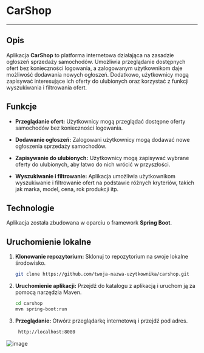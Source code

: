 # CarShop

---

## Opis

Aplikacja **CarShop** to platforma internetowa działająca na zasadzie ogłoszeń sprzedaży samochodów. Umożliwia przeglądanie dostępnych ofert bez konieczności logowania, a zalogowanym użytkownikom daje możliwość dodawania nowych ogłoszeń. Dodatkowo, użytkownicy mogą zapisywać interesujące ich oferty do ulubionych oraz korzystać z funkcji wyszukiwania i filtrowania ofert.

## Funkcje

- **Przeglądanie ofert:** Użytkownicy mogą przeglądać dostępne oferty samochodów bez konieczności logowania.
  
- **Dodawanie ogłoszeń:** Zalogowani użytkownicy mogą dodawać nowe ogłoszenia sprzedaży samochodów.

- **Zapisywanie do ulubionych:** Użytkownicy mogą zapisywać wybrane oferty do ulubionych, aby łatwo do nich wrócić w przyszłości.

- **Wyszukiwanie i filtrowanie:** Aplikacja umożliwia użytkownikom wyszukiwanie i filtrowanie ofert na podstawie różnych kryteriów, takich jak marka, model, cena, rok produkcji itp.

## Technologie

Aplikacja została zbudowana w oparciu o framework **Spring Boot**.

## Uruchomienie lokalne

1. **Klonowanie repozytorium:** Sklonuj to repozytorium na swoje lokalne środowisko.
   ```bash
   git clone https://github.com/twoja-nazwa-uzytkownika/carshop.git
2. **Uruchomienie aplikacji:** Przejdź do katalogu z aplikacją i uruchom ją za pomocą narzędzia Maven.
    ```bash
    cd carshop
    mvn spring-boot:run
3. **Przeglądanie:** Otwórz przeglądarkę internetową i przejdź pod adres.
    ```bash
     http://localhost:8080
![image](https://github.com/Symii/spring-app-carshop/assets/46313859/197bfa75-8582-4bc0-bb5c-5c14d99bdd38)
